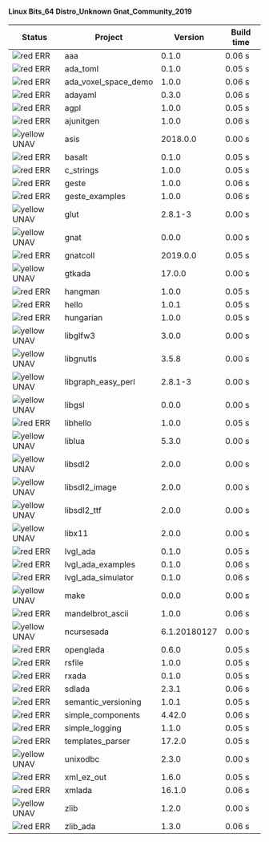 #### Linux Bits_64 Distro_Unknown Gnat_Community_2019

| Status | Project | Version | Build time |
| --- | --- | --- | --- |
|![red](https://placehold.it/8/ff0000/000000?text=+) ERR  | aaa | 0.1.0 |  0.06 s |
|![red](https://placehold.it/8/ff0000/000000?text=+) ERR  | ada_toml | 0.1.0 |  0.05 s |
|![red](https://placehold.it/8/ff0000/000000?text=+) ERR  | ada_voxel_space_demo | 1.0.0 |  0.06 s |
|![red](https://placehold.it/8/ff0000/000000?text=+) ERR  | adayaml | 0.3.0 |  0.06 s |
|![red](https://placehold.it/8/ff0000/000000?text=+) ERR  | agpl | 1.0.0 |  0.05 s |
|![red](https://placehold.it/8/ff0000/000000?text=+) ERR  | ajunitgen | 1.0.0 |  0.06 s |
|![yellow](https://placehold.it/8/ffbb00/000000?text=+) UNAV | asis | 2018.0.0 |  0.00 s |
|![red](https://placehold.it/8/ff0000/000000?text=+) ERR  | basalt | 0.1.0 |  0.05 s |
|![red](https://placehold.it/8/ff0000/000000?text=+) ERR  | c_strings | 1.0.0 |  0.05 s |
|![red](https://placehold.it/8/ff0000/000000?text=+) ERR  | geste | 1.0.0 |  0.06 s |
|![red](https://placehold.it/8/ff0000/000000?text=+) ERR  | geste_examples | 1.0.0 |  0.06 s |
|![yellow](https://placehold.it/8/ffbb00/000000?text=+) UNAV | glut | 2.8.1-3 |  0.00 s |
|![yellow](https://placehold.it/8/ffbb00/000000?text=+) UNAV | gnat | 0.0.0 |  0.00 s |
|![red](https://placehold.it/8/ff0000/000000?text=+) ERR  | gnatcoll | 2019.0.0 |  0.05 s |
|![yellow](https://placehold.it/8/ffbb00/000000?text=+) UNAV | gtkada | 17.0.0 |  0.00 s |
|![red](https://placehold.it/8/ff0000/000000?text=+) ERR  | hangman | 1.0.0 |  0.05 s |
|![red](https://placehold.it/8/ff0000/000000?text=+) ERR  | hello | 1.0.1 |  0.05 s |
|![red](https://placehold.it/8/ff0000/000000?text=+) ERR  | hungarian | 1.0.0 |  0.05 s |
|![yellow](https://placehold.it/8/ffbb00/000000?text=+) UNAV | libglfw3 | 3.0.0 |  0.00 s |
|![yellow](https://placehold.it/8/ffbb00/000000?text=+) UNAV | libgnutls | 3.5.8 |  0.00 s |
|![yellow](https://placehold.it/8/ffbb00/000000?text=+) UNAV | libgraph_easy_perl | 2.8.1-3 |  0.00 s |
|![yellow](https://placehold.it/8/ffbb00/000000?text=+) UNAV | libgsl | 0.0.0 |  0.00 s |
|![red](https://placehold.it/8/ff0000/000000?text=+) ERR  | libhello | 1.0.0 |  0.05 s |
|![yellow](https://placehold.it/8/ffbb00/000000?text=+) UNAV | liblua | 5.3.0 |  0.00 s |
|![yellow](https://placehold.it/8/ffbb00/000000?text=+) UNAV | libsdl2 | 2.0.0 |  0.00 s |
|![yellow](https://placehold.it/8/ffbb00/000000?text=+) UNAV | libsdl2_image | 2.0.0 |  0.00 s |
|![yellow](https://placehold.it/8/ffbb00/000000?text=+) UNAV | libsdl2_ttf | 2.0.0 |  0.00 s |
|![yellow](https://placehold.it/8/ffbb00/000000?text=+) UNAV | libx11 | 2.0.0 |  0.00 s |
|![red](https://placehold.it/8/ff0000/000000?text=+) ERR  | lvgl_ada | 0.1.0 |  0.05 s |
|![red](https://placehold.it/8/ff0000/000000?text=+) ERR  | lvgl_ada_examples | 0.1.0 |  0.06 s |
|![red](https://placehold.it/8/ff0000/000000?text=+) ERR  | lvgl_ada_simulator | 0.1.0 |  0.06 s |
|![yellow](https://placehold.it/8/ffbb00/000000?text=+) UNAV | make | 0.0.0 |  0.00 s |
|![red](https://placehold.it/8/ff0000/000000?text=+) ERR  | mandelbrot_ascii | 1.0.0 |  0.06 s |
|![yellow](https://placehold.it/8/ffbb00/000000?text=+) UNAV | ncursesada | 6.1.20180127 |  0.00 s |
|![red](https://placehold.it/8/ff0000/000000?text=+) ERR  | openglada | 0.6.0 |  0.05 s |
|![red](https://placehold.it/8/ff0000/000000?text=+) ERR  | rsfile | 1.0.0 |  0.05 s |
|![red](https://placehold.it/8/ff0000/000000?text=+) ERR  | rxada | 0.1.0 |  0.05 s |
|![red](https://placehold.it/8/ff0000/000000?text=+) ERR  | sdlada | 2.3.1 |  0.06 s |
|![red](https://placehold.it/8/ff0000/000000?text=+) ERR  | semantic_versioning | 1.0.1 |  0.05 s |
|![red](https://placehold.it/8/ff0000/000000?text=+) ERR  | simple_components | 4.42.0 |  0.06 s |
|![red](https://placehold.it/8/ff0000/000000?text=+) ERR  | simple_logging | 1.1.0 |  0.05 s |
|![red](https://placehold.it/8/ff0000/000000?text=+) ERR  | templates_parser | 17.2.0 |  0.05 s |
|![yellow](https://placehold.it/8/ffbb00/000000?text=+) UNAV | unixodbc | 2.3.0 |  0.00 s |
|![red](https://placehold.it/8/ff0000/000000?text=+) ERR  | xml_ez_out | 1.6.0 |  0.05 s |
|![red](https://placehold.it/8/ff0000/000000?text=+) ERR  | xmlada | 16.1.0 |  0.06 s |
|![yellow](https://placehold.it/8/ffbb00/000000?text=+) UNAV | zlib | 1.2.0 |  0.00 s |
|![red](https://placehold.it/8/ff0000/000000?text=+) ERR  | zlib_ada | 1.3.0 |  0.06 s |
